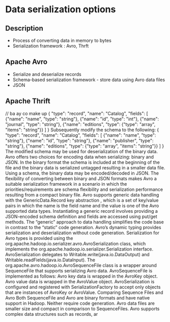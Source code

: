 # Data serialization options 



## Description 
+ Process of converting data in memory to bytes 
+ Serialization framework : Avro, Thrft



## Apache Avro 
+ Serialize and deserialize records
+ Schema-based serialization framework - store data using Avro data files 
+ JSON 
    







## Apache Thrift 


// ba ay co make up 
{
    "type": "record",
    "name": "Catalog",
    "fields": [
        {"name": "name", "type": "string"},
        {"name": "id", "type": "int"},
        {"name": "journal", "type": "string"},
        {"name": "editions", "type": {"type": "array", "items": "string"}}
    ]
}
Subsequently modify the schema to the following:
{
    "type": "record",
    "name": "Catalog",
    "fields": [
        {"name": "name", "type": "string"},
        {"name": "id", "type": "string"},
        {"name": "publisher", "type": "string"},
        {"name": "editions", "type": {"type": "array", "items": "string"}}
    ]
}
The modified schema may be used for deserialization of the binary data.
Avro offers two choices for encoding data when serializing: binary and JSON. In the binary format the schema is included at the beginning of the file and the binary data is serialized untagged resulting in a smaller data file. Using a schema, the binary data may be encoded/decoded in JSON. The flexibility of converting between binary and JSON formats makes Avro a suitable serialization framework in a scenario in which the priorities/requirements are schema flexibility and serialization performance resulting from a compact binary file. Avro supports generic data handling with the GenericData.Record key abstraction , which is a set of key/value pairs in which the name is the field name and the value is one of the Avro supported data types. Instantiating a generic record involves providing a JSON-encoded schema definition and fields are accessed using put/get methods. The “generic” approach to data handling simplifies the code base in contrast to the “static” code generation. Avro’s dynamic typing provides serialization and deserialization without code generation.
Serialization for Avro types is provided using the org.apache.hadoop.io.serializer.avro.AvroSerialization<T> class, which implements the org.apache.hadoop.io.serializer.Serialization<Writable> interface. AvroSerialization delegates to Writable.write(java.io.DataOutput) and Writable.readFields(java.io.DataInput). The org.apache.avro.hadoop.io.AvroSequenceFile class is a wrapper around SequenceFile that supports serializing Avro data. AvroSequenceFile is implemented as follows:
Avro key data is wrapped in the AvroKey object.
Avro value data is wrapped in the AvroValue object.
AvroSerialization is configured and registered with SerializationFactory to accept only objects that are instances of AvroKey or AvroValue.
Comparing Sequence Files and Avro
Both SequenceFile and Avro are binary formats and have native support in Hadoop. Neither require code generation.
Avro data files are smaller size and compact in comparison to SequenceFiles. Avro supports complex data structures such as records, ar